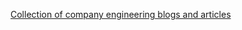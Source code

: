 [Collection of company engineering blogs and articles](https://workat.tech/system-design/article/best-engineering-blogs-articles-videos-system-design-tvwa05b8bzzr)
